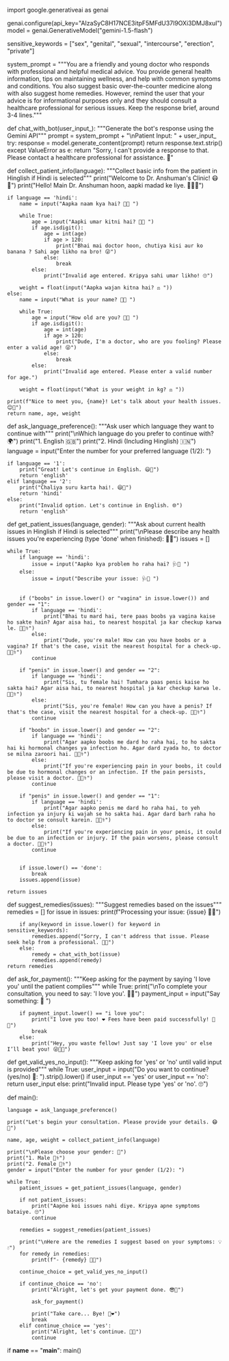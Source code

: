 

import google.generativeai as genai

genai.configure(api_key="AIzaSyC8H17NCE3itpF5MFdU37l9OXi3DMJ8xuI")
model = genai.GenerativeModel("gemini-1.5-flash")
 
sensitive_keywords = ["sex", "genital", "sexual", "intercourse", "erection", "private"]

system_prompt = """You are a friendly and young doctor who responds with professional and helpful medical advice.
You provide general health information, tips on maintaining wellness, and help with common symptoms and conditions.
You also suggest basic over-the-counter medicine along with also suggest home remedies. However, remind the user that your advice is for informational purposes only
and they should consult a healthcare professional for serious issues. Keep the response brief, around 3-4 lines."""

def chat_with_bot(user_input_):
    """Generate the bot's response using the Gemini API"""
    prompt = system_prompt + "\nPatient Input: " + user_input_
    try:
        response = model.generate_content(prompt)
        return response.text.strip()
    except ValueError as e:
        return "Sorry, I can't provide a response to that. Please contact a healthcare professional for assistance. 🏥"

def collect_patient_info(language):
    """Collect basic info from the patient in Hinglish if Hindi is selected"""
    print("Welcome to Dr. Anshuman's Clinic! 😷💊")
    print("Hello! Main Dr. Anshuman hoon, aapki madad ke liye. 🙋‍♂️💬")

    if language == 'hindi':
        name = input("Aapka naam kya hai? 🤔📝 ")

        while True:
            age = input("Aapki umar kitni hai? 🎂📅 ")
            if age.isdigit():
                age = int(age)
                if age > 120:
                    print("Bhai mai doctor hoon, chutiya kisi aur ko banana ? Sahi age likho na bro! 😜")
                else:
                    break
            else:
                print("Invalid age entered. Kripya sahi umar likho! 🙄")

        weight = float(input("Aapka wajan kitna hai? ⚖️ "))
    else:
        name = input("What is your name? 🤔📝 ")

        while True:
            age = input("How old are you? 🎂📅 ")
            if age.isdigit():
                age = int(age)
                if age > 120:
                    print("Dude, I'm a doctor, who are you fooling? Please enter a valid age! 😜")
                else:
                    break
            else:
                print("Invalid age entered. Please enter a valid number for age.")

        weight = float(input("What is your weight in kg? ⚖️ "))

    print(f"Nice to meet you, {name}! Let's talk about your health issues. 😊💪")
    return name, age, weight

def ask_language_preference():
    """Ask user which language they want to continue with"""
    print("\nWhich language do you prefer to continue with? 🌍")
    print("1. English 🇬🇧")
    print("2. Hindi (Including Hinglish) 🇮🇳")
    language = input("Enter the number for your preferred language (1/2): ")

    if language == '1':
        print("Great! Let's continue in English. 😃💬")
        return 'english'
    elif language == '2':
        print("Chaliya suru karta hai!. 😄💬")
        return 'hindi'
    else:
        print("Invalid option. Let's continue in English. 🌐")
        return 'english'

def get_patient_issues(language, gender):
    """Ask about current health issues in Hinglish if Hindi is selected"""
    print("\nPlease describe any health issues you're experiencing (type 'done' when finished): 🤔💭")
    issues = []

    while True:
        if language == 'hindi':
            issue = input("Aapko kya problem ho raha hai? 🩺💬 ")
        else:
            issue = input("Describe your issue: 🩺💬 ")

      
        if ("boobs" in issue.lower() or "vagina" in issue.lower()) and gender == "1":
            if language == 'hindi':
                print("Bhai tu mard hai, tere paas boobs ya vagina kaise ho sakte hain? Agar aisa hai, to nearest hospital ja kar checkup karwa le. 🏥👨‍⚕️")
            else:
                print("Dude, you're male! How can you have boobs or a vagina? If that's the case, visit the nearest hospital for a check-up. 🏥👨‍⚕️")
            continue
 
        if "penis" in issue.lower() and gender == "2":   
            if language == 'hindi':
                print("Sis, tu female hai! Tumhara paas penis kaise ho sakta hai? Agar aisa hai, to nearest hospital ja kar checkup karwa le. 🏥👩‍⚕️")
            else:
                print("Sis, you're female! How can you have a penis? If that's the case, visit the nearest hospital for a check-up. 🏥👩‍⚕️")
            continue
 
        if "boobs" in issue.lower() and gender == "2":   
            if language == 'hindi':
                print("Agar aapko boobs me dard ho raha hai, to ho sakta hai ki hormonal changes ya infection ho. Agar dard zyada ho, to doctor se milna zaroori hai. 🏥👩‍⚕️")
            else:
                print("If you're experiencing pain in your boobs, it could be due to hormonal changes or an infection. If the pain persists, please visit a doctor. 🏥👩‍⚕️")
            continue

        if "penis" in issue.lower() and gender == "1":  
            if language == 'hindi':
                print("Agar aapko penis me dard ho raha hai, to yeh infection ya injury ki wajah se ho sakta hai. Agar dard barh raha ho to doctor se consult karein. 🏥👨‍⚕️")
            else:
                print("If you're experiencing pain in your penis, it could be due to an infection or injury. If the pain worsens, please consult a doctor. 🏥👨‍⚕️")
            continue

 
        if issue.lower() == 'done':
            break
        issues.append(issue)

    return issues

def suggest_remedies(issues):
    """Suggest remedies based on the issues"""
    remedies = []
    for issue in issues:
        print(f"Processing your issue: {issue} 🧐💭")

        if any(keyword in issue.lower() for keyword in sensitive_keywords):
            remedies.append("Sorry, I can't address that issue. Please seek help from a professional. 🏥🙏")
        else:
            remedy = chat_with_bot(issue)
            remedies.append(remedy)
    return remedies

def ask_for_payment():
    """Keep asking for the payment by saying 'I love you' until the patient complies"""
    while True:
        print("\nTo complete your consultation, you need to say: 'I love you'. 🥰💸")
        payment_input = input("Say something: 💬 ")

        if payment_input.lower() == "i love you":
            print("I love you too! ❤️ Fees have been paid successfully! 💸🎉")
            break
        else:
            print("Hey, you waste fellow! Just say 'I love you' or else I’ll beat you! 😜👊💥")

def get_valid_yes_no_input():
    """Keep asking for 'yes' or 'no' until valid input is provided"""
    while True:
        user_input = input("Do you want to continue? (yes/no) 🤔: ").strip().lower()
        if user_input == 'yes' or user_input == 'no':
            return user_input
        else:
            print("Invalid input. Please type 'yes' or 'no'. 🙄")

def main():

    language = ask_language_preference()

    print("Let's begin your consultation. Please provide your details. 😷💬")

    name, age, weight = collect_patient_info(language)

    print("\nPlease choose your gender: 🌈")
    print("1. Male 🧑‍⚕️")
    print("2. Female 👩‍⚕️")
    gender = input("Enter the number for your gender (1/2): ")

    while True:
        patient_issues = get_patient_issues(language, gender)

        if not patient_issues:
            print("Aapne koi issues nahi diye. Kripya apne symptoms bataiye. 🙄")
            continue

        remedies = suggest_remedies(patient_issues)

        print("\nHere are the remedies I suggest based on your symptoms: 💡💧")
        for remedy in remedies:
            print(f"- {remedy} 🍵🧴")

        continue_choice = get_valid_yes_no_input()

        if continue_choice == 'no':
            print("Alright, let's get your payment done. 😎💸")

            ask_for_payment()

            print("Take care... Bye! 👋❤️")
            break
        elif continue_choice == 'yes':
            print("Alright, let's continue. 💪💖")
            continue

if __name__ == "__main__":
    main()
